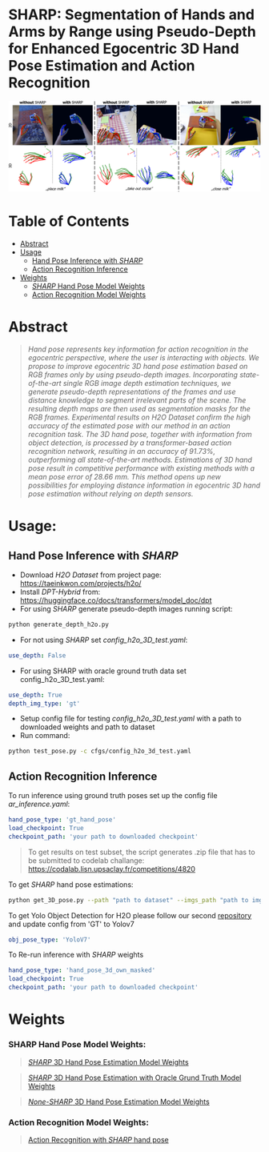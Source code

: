 # SHARP: Segmentation of Hands and Arms by  Range using Pseudo-Depth for Enhanced Egocentric 3D Hand Pose Estimation and Action Recognition

<!-- ![SHARP](./images/icpr_qualitative.png) -->
<img src="./images/icpr_qualitative.png" width="1000">

# Table of Contents
- [Abstract](#abstract)
- [Usage](#usage)
  - [Hand Pose Inference with *SHARP*](#subsection-a)
  - [Action Recognition Inference](#subsection-b)
- [Weights](#weights)
  - [*SHARP* Hand Pose Model Weights](#subsection-a)
  - [Action Recognition Model Weights](#subsection-b)




# Abstract

>*Hand pose represents key information for action recognition
in the egocentric perspective, where the user is interacting with
objects. We propose to improve egocentric 3D hand pose estimation
based on RGB frames only by using pseudo-depth images. Incorporating
state-of-the-art single RGB image depth estimation techniques, we
generate pseudo-depth representations of the frames and use distance
knowledge to segment irrelevant parts of the scene. The resulting depth
maps are then used as segmentation masks for the RGB frames. Experimental
results on H2O Dataset confirm the high accuracy of the
estimated pose with our method in an action recognition task. The 3D
hand pose, together with information from object detection, is processed
by a transformer-based action recognition network, resulting in an accuracy
of 91.73%, outperforming all state-of-the-art methods. Estimations
of 3D hand pose result in competitive performance with existing methods
with a mean pose error of 28.66 mm. This method opens up new
possibilities for employing distance information in egocentric 3D hand
pose estimation without relying on depth sensors.*



# Usage:

## Hand Pose Inference with *SHARP*

 - Download *H2O Dataset* from project page: https://taeinkwon.com/projects/h2o/
 - Install *DPT-Hybrid* from: https://huggingface.co/docs/transformers/model_doc/dpt 
 - For using *SHARP* generate pseudo-depth images running script:

```bash
python generate_depth_h2o.py
```
 
 - For not using *SHARP* set *config_h2o_3D_test.yaml*:

```yaml
use_depth: False
```
 - For using SHARP with oracle ground truth data set config_h2o_3D_test.yaml:
```yaml
use_depth: True
depth_img_type: 'gt'
```

 - Setup config file for testing *config_h2o_3D_test.yaml* with a path to downloaded weights and path to dataset
 - Run command:
```bash
python test_pose.py -c cfgs/config_h2o_3d_test.yaml
```

## Action Recognition Inference

To run inference using ground truth poses set up the config file *ar_inference.yaml*:

```yaml
hand_pose_type: 'gt_hand_pose'
load_checkpoint: True
checkpoint_path: 'your path to downloaded checkpoint'
```
>To get results on test subset, the script generates .zip file that has to be submitted to codelab challange: https://codalab.lisn.upsaclay.fr/competitions/4820 

To get *SHARP* hand pose estimations:

```bash
python get_3D_pose.py --path "path to dataset" --imgs_path "path to imgs in dataset" --use_depth True --device 1 --load_model True --load_model_path "path to SHARP weights"
```
To get Yolo Object Detection for H2O please follow our second [repository](https://github.com/wiktormucha/SHARP) and update config from 'GT' to Yolov7

```yaml
obj_pose_type: 'YoloV7'
```

To Re-run inference with *SHARP* weights

```yaml
hand_pose_type: 'hand_pose_3d_own_masked'
load_checkpoint: True
checkpoint_path: 'your path to downloaded checkpoint'
```

# Weights

### SHARP Hand Pose Model Weights:
>[*SHARP* 3D Hand Pose Estimation Model Weights](https://cloud.cvl.tuwien.ac.at/s/xQZs8JiaDnqcL5d)

>[*SHARP* 3D Hand Pose Estimation with Oracle Grund Truth Model Weights](https://cloud.cvl.tuwien.ac.at/s/WbE7eaf2fzfaSNe)

>[*None-SHARP* 3D Hand Pose Estimation Model Weights](https://cloud.cvl.tuwien.ac.at/s/dyzAY3swx3HjWBs)

### Action Recognition Model Weights:
>[Action Recognition with *SHARP* hand pose](https://cloud.cvl.tuwien.ac.at/s/pXBqjMRz2Qk4zG8)

